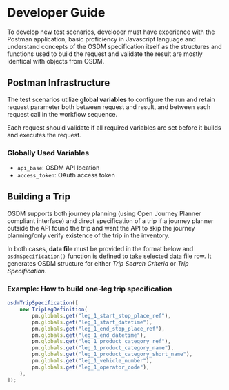 # Developer Guide

To develop new test scenarios, developer must have experience with the Postman application, basic proficiency in Javascript language and understand concepts of the OSDM specification itself as the structures and functions used to build the request and validate the result are mostly identical with objects from OSDM.

## Postman Infrastructure

The test scenarios utilize **global variables** to configure the run and retain request parameter both between request and result, and between each request call in the workflow sequence.

Each request should validate if all required variables are set before it builds and executes the request.

### Globally Used Variables

- `api_base`: OSDM API location
- `access_token`: OAuth access token

## Building a Trip

OSDM supports both journey planning (using Open Journey Planner compliant interface) and direct specification of a trip if a journey planner outside the API found the trip and want the API to skip the journey planning/only verify existence of the trip in the inventory.

In both cases, **data file** must be provided in the format below and `osdmSpecification()` function is defined to take selected data file row. It generates OSDM structure for either _Trip Search Criteria_ or _Trip Specification_.

### Example: How to build one-leg trip specification

```javascript
osdmTripSpecification([
    new TripLegDefinition(
        pm.globals.get("leg_1_start_stop_place_ref"),
        pm.globals.get("leg_1_start_datetime"),
        pm.globals.get("leg_1_end_stop_place_ref"),
        pm.globals.get("leg_1_end_datetime"),
        pm.globals.get("leg_1_product_category_ref"),
        pm.globals.get("leg_1_product_category_name"),
        pm.globals.get("leg_1_product_category_short_name"),
        pm.globals.get("leg_1_vehicle_number"),
        pm.globals.get("leg_1_operator_code"),
    ),
]);
```


